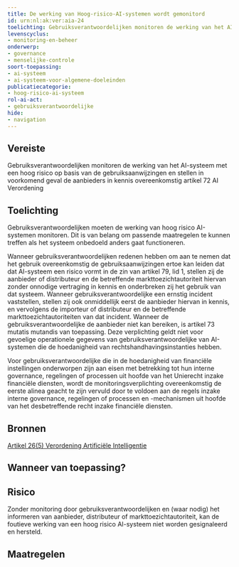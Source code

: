 ```yaml
---
title: De werking van Hoog-risico-AI-systemen wordt gemonitord
id: urn:nl:ak:ver:aia-24
toelichting: Gebruiksverantwoordelijken monitoren de werking van het AI-systeem met een hoog risico op basis van de gebruiksaanwijzingen en stellen in voorkomend geval de aanbieders in kennis overeenkomstig artikel 72 AI Verordening
levenscyclus:
- monitoring-en-beheer
onderwerp:
- governance
- menselijke-controle
soort-toepassing:
- ai-systeem
- ai-systeem-voor-algemene-doeleinden
publicatiecategorie:
- hoog-risico-ai-systeem
rol-ai-act:
- gebruiksverantwoordelijke
hide:
- navigation
---
```


<!-- tags -->
## Vereiste

Gebruiksverantwoordelijken monitoren de werking van het AI-systeem met een hoog risico op basis van de gebruiksaanwijzingen en stellen in voorkomend geval de aanbieders in kennis overeenkomstig artikel 72 AI Verordening

## Toelichting

Gebruiksverantwoordelijken moeten de werking van hoog risico AI-systemen monitoren.
Dit is van belang om passende maatregelen te kunnen treffen als het systeem onbedoeld anders gaat functioneren.
 
Wanneer gebruiksverantwoordelijken redenen hebben om aan te nemen dat het gebruik overeenkomstig de gebruiksaanwijzingen ertoe kan leiden dat dat AI-systeem een risico vormt in de zin van artikel 79, lid 1, stellen zij de aanbieder of distributeur en de betreffende markttoezichtautoriteit hiervan zonder onnodige vertraging in kennis en onderbreken zij het gebruik van dat systeem.
Wanneer gebruiksverantwoordelijke een ernstig incident vaststellen, stellen zij ook onmiddellijk eerst de aanbieder hiervan in kennis, en vervolgens de importeur of distributeur en de betreffende markttoezichtautoriteiten van dat incident.
Wanneer de gebruiksverantwoordelijke de aanbieder niet kan bereiken, is artikel 73 mutatis mutandis van toepassing.
Deze verplichting geldt niet voor gevoelige operationele gegevens van gebruiksverantwoordelijke van AI-systemen die de hoedanigheid van rechtshandhavingsinstanties hebben.

Voor gebruiksverantwoordelijke die in de hoedanigheid van financiële instellingen onderworpen zijn aan eisen met betrekking tot hun interne governance, regelingen of processen uit hoofde van het Unierecht inzake financiële diensten, wordt de monitoringsverplichting overeenkomstig de eerste alinea geacht te zijn vervuld door te voldoen aan de regels inzake interne governance, regelingen of processen en -mechanismen uit hoofde van het desbetreffende recht inzake financiële diensten.

## Bronnen

[Artikel 26(5) Verordening Artificiële Intelligentie](https://eur-lex.europa.eu/legal-content/NL/TXT/HTML/?uri=OJ:L_202401689#d1e4350-1-1)

## Wanneer van toepassing? 
<!-- tags-ai-act -->


## Risico

Zonder monitoring door gebruiksverantwoordelijken en (waar nodig) het informeren van aanbieder, distributeur of markttoezichtautoriteit, kan de foutieve werking van een hoog risico AI-systeem niet worden gesignaleerd en hersteld.


## Maatregelen

<!-- list_maatregelen vereiste/aia-24-gebruiksverantwoordelijken-monitoren-werking no-search no-onderwerp no-rol no-levenscyclus -->
